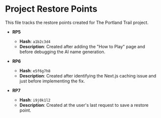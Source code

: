 # Project Restore Points

This file tracks the restore points created for The Portland Trail project.

- **RP5**
  - **Hash**: `a1b2c3d4`
  - **Description**: Created after adding the "How to Play" page and before debugging the AI name generation.

- **RP6**
  - **Hash**: `e5f6g7h8`
  - **Description**: Created after identifying the Next.js caching issue and just before implementing the fix.

- **RP7**
  - **Hash**: `i9j0k1l2`
  - **Description**: Created at the user's last request to save a restore point.
